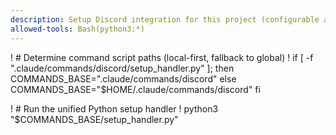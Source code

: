 ```yaml
---
description: Setup Discord integration for this project (configurable and non-destructive)
allowed-tools: Bash(python3:*)
---
```


! # Determine command script paths (local-first, fallback to global)
! if [ -f ".claude/commands/discord/setup_handler.py" ]; then
   COMMANDS_BASE=".claude/commands/discord"
 else
   COMMANDS_BASE="$HOME/.claude/commands/discord"
 fi

! # Run the unified Python setup handler
! python3 "$COMMANDS_BASE/setup_handler.py"